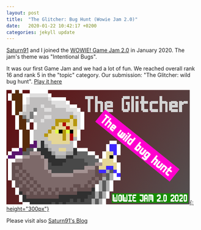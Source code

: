 ```yaml
---
layout: post
title:  "The Glitcher: Bug Hunt (Wowie Jam 2.0)"
date:   2020-01-22 10:42:17 +0200
categories: jekyll update
---
```


[Saturn91][saturn91] and I joined the [WOWIE! Game Jam 2.0][wowie] in January 2020. The jam's theme was "Intentional Bugs".

It was our first Game Jam and we had a lot of fun. We reached overall rank 16 and rank 5 in the "topic" category.
Our submission: "The Glitcher: wild bug hunt". [Play it here][glitcher]

[![The Glitcher: wild bug hunt](/images/theGlitcher.png){: height="300px"}][glitcher]

Please visit also [Saturn91's Blog][saturn91]

[glitcher]: https://saturn91.itch.io/theglitcher
[saturn91]: https://saturn91.github.io/Saturn91GameDev_Website/index.html
[wowie]: https://itch.io/jam/wowie-jam-2
